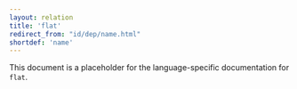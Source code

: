 ```yaml
---
layout: relation
title: 'flat'
redirect_from: "id/dep/name.html"
shortdef: 'name'
---
```


This document is a placeholder for the language-specific documentation
for `flat`.
